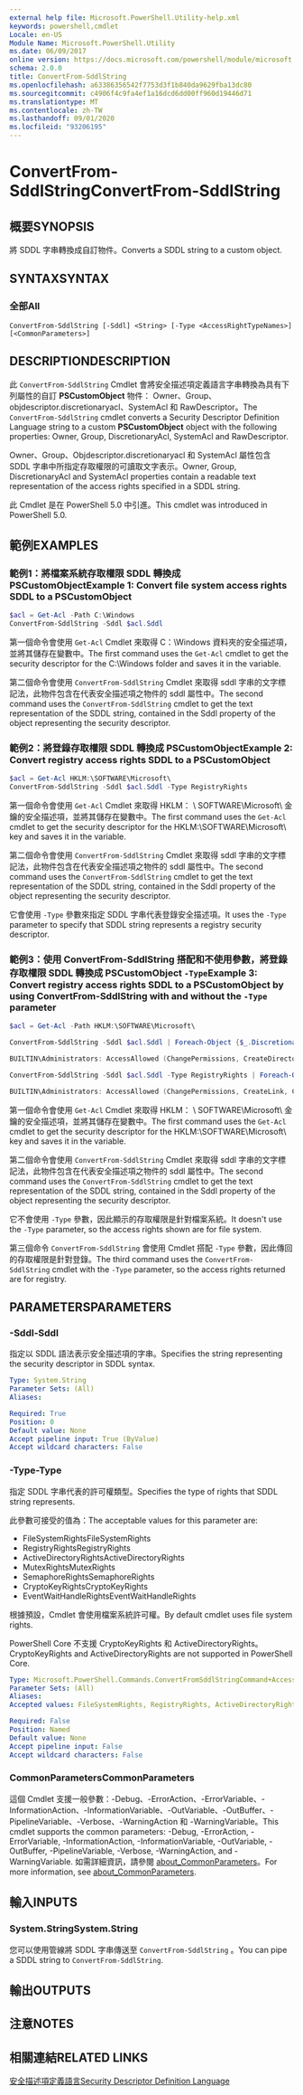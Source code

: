 ```yaml
---
external help file: Microsoft.PowerShell.Utility-help.xml
keywords: powershell,cmdlet
Locale: en-US
Module Name: Microsoft.PowerShell.Utility
ms.date: 06/09/2017
online version: https://docs.microsoft.com/powershell/module/microsoft.powershell.utility/convertfrom-sddlstring?view=powershell-7.1&WT.mc_id=ps-gethelp
schema: 2.0.0
title: ConvertFrom-SddlString
ms.openlocfilehash: a63386356542f7753d3f1b840da9629fba13dc80
ms.sourcegitcommit: c4906f4c9fa4ef1a16dcd6dd00ff960d19446d71
ms.translationtype: MT
ms.contentlocale: zh-TW
ms.lasthandoff: 09/01/2020
ms.locfileid: "93206195"
---
```

# <span data-ttu-id="d8caf-103">ConvertFrom-SddlString</span><span class="sxs-lookup"><span data-stu-id="d8caf-103">ConvertFrom-SddlString</span></span>

## <span data-ttu-id="d8caf-104">概要</span><span class="sxs-lookup"><span data-stu-id="d8caf-104">SYNOPSIS</span></span>
<span data-ttu-id="d8caf-105">將 SDDL 字串轉換成自訂物件。</span><span class="sxs-lookup"><span data-stu-id="d8caf-105">Converts a SDDL string to a custom object.</span></span>

## <span data-ttu-id="d8caf-106">SYNTAX</span><span class="sxs-lookup"><span data-stu-id="d8caf-106">SYNTAX</span></span>

### <span data-ttu-id="d8caf-107">全部</span><span class="sxs-lookup"><span data-stu-id="d8caf-107">All</span></span>

```
ConvertFrom-SddlString [-Sddl] <String> [-Type <AccessRightTypeNames>] [<CommonParameters>]
```

## <span data-ttu-id="d8caf-108">DESCRIPTION</span><span class="sxs-lookup"><span data-stu-id="d8caf-108">DESCRIPTION</span></span>

<span data-ttu-id="d8caf-109">此 `ConvertFrom-SddlString` Cmdlet 會將安全描述項定義語言字串轉換為具有下列屬性的自訂 **PSCustomObject** 物件： Owner、Group、objdescriptor.discretionaryacl、SystemAcl 和 RawDescriptor。</span><span class="sxs-lookup"><span data-stu-id="d8caf-109">The `ConvertFrom-SddlString` cmdlet converts a Security Descriptor Definition Language string to a custom **PSCustomObject** object with the following properties: Owner, Group, DiscretionaryAcl, SystemAcl and RawDescriptor.</span></span>

<span data-ttu-id="d8caf-110">Owner、Group、Objdescriptor.discretionaryacl 和 SystemAcl 屬性包含 SDDL 字串中所指定存取權限的可讀取文字表示。</span><span class="sxs-lookup"><span data-stu-id="d8caf-110">Owner, Group, DiscretionaryAcl and SystemAcl properties contain a readable text representation of the access rights specified in a SDDL string.</span></span>

<span data-ttu-id="d8caf-111">此 Cmdlet 是在 PowerShell 5.0 中引進。</span><span class="sxs-lookup"><span data-stu-id="d8caf-111">This cmdlet was introduced in PowerShell 5.0.</span></span>

## <span data-ttu-id="d8caf-112">範例</span><span class="sxs-lookup"><span data-stu-id="d8caf-112">EXAMPLES</span></span>

### <span data-ttu-id="d8caf-113">範例1：將檔案系統存取權限 SDDL 轉換成 PSCustomObject</span><span class="sxs-lookup"><span data-stu-id="d8caf-113">Example 1: Convert file system access rights SDDL to a PSCustomObject</span></span>

```powershell
$acl = Get-Acl -Path C:\Windows
ConvertFrom-SddlString -Sddl $acl.Sddl
```

<span data-ttu-id="d8caf-114">第一個命令會使用 `Get-Acl` Cmdlet 來取得 C：\Windows 資料夾的安全描述項，並將其儲存在變數中。</span><span class="sxs-lookup"><span data-stu-id="d8caf-114">The first command uses the `Get-Acl` cmdlet to get the security descriptor for the C:\Windows folder and saves it in the variable.</span></span>

<span data-ttu-id="d8caf-115">第二個命令會使用 `ConvertFrom-SddlString` Cmdlet 來取得 sddl 字串的文字標記法，此物件包含在代表安全描述項之物件的 sddl 屬性中。</span><span class="sxs-lookup"><span data-stu-id="d8caf-115">The second command uses the `ConvertFrom-SddlString` cmdlet to get the text representation of the SDDL string, contained in the Sddl property of the object representing the security descriptor.</span></span>

### <span data-ttu-id="d8caf-116">範例2：將登錄存取權限 SDDL 轉換成 PSCustomObject</span><span class="sxs-lookup"><span data-stu-id="d8caf-116">Example 2: Convert registry access rights SDDL to a PSCustomObject</span></span>

```powershell
$acl = Get-Acl HKLM:\SOFTWARE\Microsoft\
ConvertFrom-SddlString -Sddl $acl.Sddl -Type RegistryRights
```

<span data-ttu-id="d8caf-117">第一個命令會使用 `Get-Acl` Cmdlet 來取得 HKLM： \ SOFTWARE\Microsoft\ 金鑰的安全描述項，並將其儲存在變數中。</span><span class="sxs-lookup"><span data-stu-id="d8caf-117">The first command uses the `Get-Acl` cmdlet to get the security descriptor for the HKLM:\SOFTWARE\Microsoft\ key and saves it in the variable.</span></span>

<span data-ttu-id="d8caf-118">第二個命令會使用 `ConvertFrom-SddlString` Cmdlet 來取得 sddl 字串的文字標記法，此物件包含在代表安全描述項之物件的 sddl 屬性中。</span><span class="sxs-lookup"><span data-stu-id="d8caf-118">The second command uses the `ConvertFrom-SddlString` cmdlet to get the text representation of the SDDL string, contained in the Sddl property of the object representing the security descriptor.</span></span>

<span data-ttu-id="d8caf-119">它會使用 `-Type` 參數來指定 SDDL 字串代表登錄安全描述項。</span><span class="sxs-lookup"><span data-stu-id="d8caf-119">It uses the `-Type` parameter to specify that SDDL string represents a registry security descriptor.</span></span>

### <span data-ttu-id="d8caf-120">範例3：使用 ConvertFrom-SddlString 搭配和不使用參數，將登錄存取權限 SDDL 轉換成 PSCustomObject `-Type`</span><span class="sxs-lookup"><span data-stu-id="d8caf-120">Example 3: Convert registry access rights SDDL to a PSCustomObject by using ConvertFrom-SddlString with and without the `-Type` parameter</span></span>

```powershell
$acl = Get-Acl -Path HKLM:\SOFTWARE\Microsoft\

ConvertFrom-SddlString -Sddl $acl.Sddl | Foreach-Object {$_.DiscretionaryAcl[0]}

BUILTIN\Administrators: AccessAllowed (ChangePermissions, CreateDirectories, Delete, ExecuteKey, FullControl, GenericExecute, GenericWrite, ListDirectory, ReadExtendedAttributes, ReadPermissions, TakeOwnership, Traverse, WriteData, WriteExtendedAttributes, WriteKey)

ConvertFrom-SddlString -Sddl $acl.Sddl -Type RegistryRights | Foreach-Object {$_.DiscretionaryAcl[0]}

BUILTIN\Administrators: AccessAllowed (ChangePermissions, CreateLink, CreateSubKey, Delete, EnumerateSubKeys, ExecuteKey, FullControl, GenericExecute, GenericWrite, Notify, QueryValues, ReadPermissions, SetValue, TakeOwnership, WriteKey)
```

<span data-ttu-id="d8caf-121">第一個命令會使用 `Get-Acl` Cmdlet 來取得 HKLM： \ SOFTWARE\Microsoft\ 金鑰的安全描述項，並將其儲存在變數中。</span><span class="sxs-lookup"><span data-stu-id="d8caf-121">The first command uses the `Get-Acl` cmdlet to get the security descriptor for the HKLM:\SOFTWARE\Microsoft\ key and saves it in the variable.</span></span>

<span data-ttu-id="d8caf-122">第二個命令會使用 `ConvertFrom-SddlString` Cmdlet 來取得 sddl 字串的文字標記法，此物件包含在代表安全描述項之物件的 sddl 屬性中。</span><span class="sxs-lookup"><span data-stu-id="d8caf-122">The second command uses the `ConvertFrom-SddlString` cmdlet to get the text representation of the SDDL string, contained in the Sddl property of the object representing the security descriptor.</span></span>

<span data-ttu-id="d8caf-123">它不會使用 `-Type` 參數，因此顯示的存取權限是針對檔案系統。</span><span class="sxs-lookup"><span data-stu-id="d8caf-123">It doesn't use the `-Type` parameter, so the access rights shown are for file system.</span></span>

<span data-ttu-id="d8caf-124">第三個命令 `ConvertFrom-SddlString` 會使用 Cmdlet 搭配 `-Type` 參數，因此傳回的存取權限是針對登錄。</span><span class="sxs-lookup"><span data-stu-id="d8caf-124">The third command uses the `ConvertFrom-SddlString` cmdlet with the `-Type` parameter, so the access rights returned are for registry.</span></span>

## <span data-ttu-id="d8caf-125">PARAMETERS</span><span class="sxs-lookup"><span data-stu-id="d8caf-125">PARAMETERS</span></span>

### <span data-ttu-id="d8caf-126">-Sddl</span><span class="sxs-lookup"><span data-stu-id="d8caf-126">-Sddl</span></span>

<span data-ttu-id="d8caf-127">指定以 SDDL 語法表示安全描述項的字串。</span><span class="sxs-lookup"><span data-stu-id="d8caf-127">Specifies the string representing the security descriptor in SDDL syntax.</span></span>

```yaml
Type: System.String
Parameter Sets: (All)
Aliases:

Required: True
Position: 0
Default value: None
Accept pipeline input: True (ByValue)
Accept wildcard characters: False
```

### <span data-ttu-id="d8caf-128">-Type</span><span class="sxs-lookup"><span data-stu-id="d8caf-128">-Type</span></span>

<span data-ttu-id="d8caf-129">指定 SDDL 字串代表的許可權類型。</span><span class="sxs-lookup"><span data-stu-id="d8caf-129">Specifies the type of rights that SDDL string represents.</span></span>

<span data-ttu-id="d8caf-130">此參數可接受的值為：</span><span class="sxs-lookup"><span data-stu-id="d8caf-130">The acceptable values for this parameter are:</span></span>

- <span data-ttu-id="d8caf-131">FileSystemRights</span><span class="sxs-lookup"><span data-stu-id="d8caf-131">FileSystemRights</span></span>
- <span data-ttu-id="d8caf-132">RegistryRights</span><span class="sxs-lookup"><span data-stu-id="d8caf-132">RegistryRights</span></span>
- <span data-ttu-id="d8caf-133">ActiveDirectoryRights</span><span class="sxs-lookup"><span data-stu-id="d8caf-133">ActiveDirectoryRights</span></span>
- <span data-ttu-id="d8caf-134">MutexRights</span><span class="sxs-lookup"><span data-stu-id="d8caf-134">MutexRights</span></span>
- <span data-ttu-id="d8caf-135">SemaphoreRights</span><span class="sxs-lookup"><span data-stu-id="d8caf-135">SemaphoreRights</span></span>
- <span data-ttu-id="d8caf-136">CryptoKeyRights</span><span class="sxs-lookup"><span data-stu-id="d8caf-136">CryptoKeyRights</span></span>
- <span data-ttu-id="d8caf-137">EventWaitHandleRights</span><span class="sxs-lookup"><span data-stu-id="d8caf-137">EventWaitHandleRights</span></span>

<span data-ttu-id="d8caf-138">根據預設，Cmdlet 會使用檔案系統許可權。</span><span class="sxs-lookup"><span data-stu-id="d8caf-138">By default cmdlet uses file system rights.</span></span>

<span data-ttu-id="d8caf-139">PowerShell Core 不支援 CryptoKeyRights 和 ActiveDirectoryRights。</span><span class="sxs-lookup"><span data-stu-id="d8caf-139">CryptoKeyRights and ActiveDirectoryRights are not supported in PowerShell Core.</span></span>

```yaml
Type: Microsoft.PowerShell.Commands.ConvertFromSddlStringCommand+AccessRightTypeNames
Parameter Sets: (All)
Aliases:
Accepted values: FileSystemRights, RegistryRights, ActiveDirectoryRights, MutexRights, SemaphoreRights, CryptoKeyRights, EventWaitHandleRights

Required: False
Position: Named
Default value: None
Accept pipeline input: False
Accept wildcard characters: False
```

### <span data-ttu-id="d8caf-140">CommonParameters</span><span class="sxs-lookup"><span data-stu-id="d8caf-140">CommonParameters</span></span>

<span data-ttu-id="d8caf-141">這個 Cmdlet 支援一般參數：-Debug、-ErrorAction、-ErrorVariable、-InformationAction、-InformationVariable、-OutVariable、-OutBuffer、-PipelineVariable、-Verbose、-WarningAction 和 -WarningVariable。</span><span class="sxs-lookup"><span data-stu-id="d8caf-141">This cmdlet supports the common parameters: -Debug, -ErrorAction, -ErrorVariable, -InformationAction, -InformationVariable, -OutVariable, -OutBuffer, -PipelineVariable, -Verbose, -WarningAction, and -WarningVariable.</span></span> <span data-ttu-id="d8caf-142">如需詳細資訊，請參閱 [about_CommonParameters](https://go.microsoft.com/fwlink/?LinkID=113216)。</span><span class="sxs-lookup"><span data-stu-id="d8caf-142">For more information, see [about_CommonParameters](https://go.microsoft.com/fwlink/?LinkID=113216).</span></span>

## <span data-ttu-id="d8caf-143">輸入</span><span class="sxs-lookup"><span data-stu-id="d8caf-143">INPUTS</span></span>

### <span data-ttu-id="d8caf-144">System.String</span><span class="sxs-lookup"><span data-stu-id="d8caf-144">System.String</span></span>

<span data-ttu-id="d8caf-145">您可以使用管線將 SDDL 字串傳送至 `ConvertFrom-SddlString` 。</span><span class="sxs-lookup"><span data-stu-id="d8caf-145">You can pipe a SDDL string to `ConvertFrom-SddlString`.</span></span>

## <span data-ttu-id="d8caf-146">輸出</span><span class="sxs-lookup"><span data-stu-id="d8caf-146">OUTPUTS</span></span>

## <span data-ttu-id="d8caf-147">注意</span><span class="sxs-lookup"><span data-stu-id="d8caf-147">NOTES</span></span>

## <span data-ttu-id="d8caf-148">相關連結</span><span class="sxs-lookup"><span data-stu-id="d8caf-148">RELATED LINKS</span></span>

[<span data-ttu-id="d8caf-149">安全描述項定義語言</span><span class="sxs-lookup"><span data-stu-id="d8caf-149">Security Descriptor Definition Language</span></span>](/windows/win32/secauthz/security-descriptor-definition-language)

